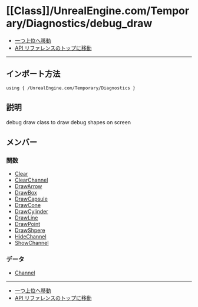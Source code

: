 # [[Class]]/UnrealEngine.com/Temporary/Diagnostics/debug_draw

- [一つ上位へ移動](../main.md)
- [API リファレンスのトップに移動](../../../../main.md)

---

## インポート方法

```verse
using { /UnrealEngine.com/Temporary/Diagnostics }
```

## 説明

debug draw class to draw debug shapes on screen

## メンバー

### 関数

- [Clear](./F_Clear/main.md)
- [ClearChannel](./F_ClearChannel/main.md)
- [DrawArrow](./F_DrawArrow/main.md)
- [DrawBox](./F_DrawBox/main.md)
- [DrawCapsule](./F_DrawCapsule/main.md)
- [DrawCone](./F_DrawCone/main.md)
- [DrawCylinder](./F_DrawCylinder/main.md)
- [DrawLine](./F_DrawLine/main.md)
- [DrawPoint](./F_DrawPoint/main.md)
- [DrawShpere](./F_DrawShpere/main.md)
- [HideChannel](./F_HideChannel/main.md)
- [ShowChannel](./F_ShowChannel/main.md)

### データ

- [Channel](./D_Channel/main.md)

---

- [一つ上位へ移動](../main.md)
- [API リファレンスのトップに移動](../../../../main.md)
